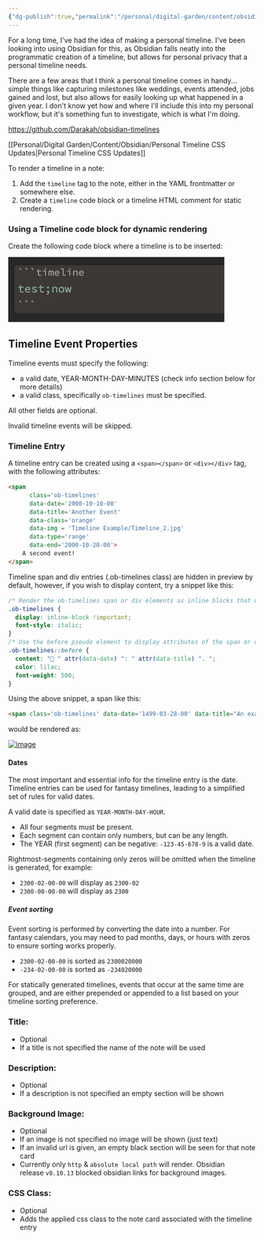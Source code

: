 ```yaml
---
{"dg-publish":true,"permalink":"/personal/digital-garden/content/obsidian/personal-timeline/","created":"2023-11-24T17:20:10.095-05:00"}
---
```


For a long time, I've had the idea of making a personal timeline. I've been looking into using Obsidian for this, as Obsidian falls neatly into the programmatic creation of a timeline, but allows for personal privacy that a personal timeline needs. 

There are a few areas that I think a personal timeline comes in handy... simple things like capturing milestones like weddings, events attended, jobs gained and lost, but also allows for easily looking up what happened in a given year. I don't know yet how and where I'll include this into my personal workflow, but it's something fun to investigate, which is what I'm doing. 

https://github.com/Darakah/obsidian-timelines

[[Personal/Digital Garden/Content/Obsidian/Personal Timeline CSS Updates\|Personal Timeline CSS Updates]]

To render a timeline in a note:

1. Add the `timeline` tag to the note, either in the YAML frontmatter or somewhere else.
2. Create a `timeline` code block or a timeline HTML comment for static rendering.

### Using a Timeline code block for dynamic rendering

Create the following code block where a timeline is to be inserted:

[![example](https://raw.githubusercontent.com/Darakah/obsidian-timelines/main/images/example_1.png)](https://raw.githubusercontent.com/Darakah/obsidian-timelines/main/images/example_1.png)

## Timeline Event Properties

Timeline events must specify the following:

- a valid date, YEAR-MONTH-DAY-MINUTES (check info section below for more details)
- a valid class, specifically `ob-timelines` must be specified.

All other fields are optional.

Invalid timeline events will be skipped.

### [](https://github.com/Darakah/obsidian-timelines#timeline-entry)Timeline Entry

A timeline entry can be created using a `<span></span>` or `<div></div>` tag, with the following attributes:

```html
<span 
	  class='ob-timelines' 
	  data-date='2000-10-10-00' 
	  data-title='Another Event' 
	  data-class='orange' 
	  data-img = 'Timeline Example/Timeline_2.jpg' 
	  data-type='range' 
	  data-end='2000-10-20-00'> 
	A second event!
</span>
```

Timeline span and div entries (.ob-timelines class) are hidden in preview by default, however, if you wish to display content, try a snippet like this:

```css
/* Render the ob-timelines span or div elements as inline blocks that use an italic font */
.ob-timelines {
  display: inline-block !important;
  font-style: italic;
}
/* Use the before pseudo element to display attributes of the span or div */
.ob-timelines::before {
  content: "🔖 " attr(data-date) ": " attr(data-title) ". ";
  color: lilac;
  font-weight: 500;
}
```

Using the above snippet, a span like this:

```html
<span class='ob-timelines' data-date='1499-03-28-00' data-title="An example"></span>
```

would be rendered as:

[![image](https://user-images.githubusercontent.com/808713/159139934-e5c7cb5a-da31-4a57-8100-946f944010a3.png)](https://user-images.githubusercontent.com/808713/159139934-e5c7cb5a-da31-4a57-8100-946f944010a3.png)

#### Dates

The most important and essential info for the timeline entry is the date. Timeline entries can be used for fantasy timelines, leading to a simplified set of rules for valid dates.

A valid date is specified as `YEAR-MONTH-DAY-HOUR`.

- All four segments must be present.
- Each segment can contain only numbers, but can be any length.
- The YEAR (first segment) can be negative: `-123-45-678-9` is a valid date.

Rightmost-segments containing only zeros will be omitted when the timeline is generated, for example:

- `2300-02-00-00` will display as `2300-02`
- `2300-00-00-00` will display as `2300`

##### [](https://github.com/Darakah/obsidian-timelines#event-sorting)Event sorting

Event sorting is performed by converting the date into a number. For fantasy calendars, you may need to pad months, days, or hours with zeros to ensure sorting works properly.

- `2300-02-00-00` is sorted as `2300020000`
- `-234-02-00-00` is sorted as `-234020000`

For statically generated timelines, events that occur at the same time are grouped, and are either prepended or appended to a list based on your timeline sorting preference.

### [](https://github.com/Darakah/obsidian-timelines#title)Title:

- Optional
- If a title is not specified the name of the note will be used

### [](https://github.com/Darakah/obsidian-timelines#description)Description:

- Optional
- If a description is not specified an empty section will be shown

### [](https://github.com/Darakah/obsidian-timelines#background-image)Background Image:

- Optional
- If an image is not specified no image will be shown (just text)
- If an invalid url is given, an empty black section will be seen for that note card
- Currently only `http` & `absolute local path` will render. Obsidian release `v0.10.13` blocked obsidian links for background images.

### [](https://github.com/Darakah/obsidian-timelines#css-class)CSS Class:

- Optional
- Adds the applied css class to the note card associated with the timeline entry